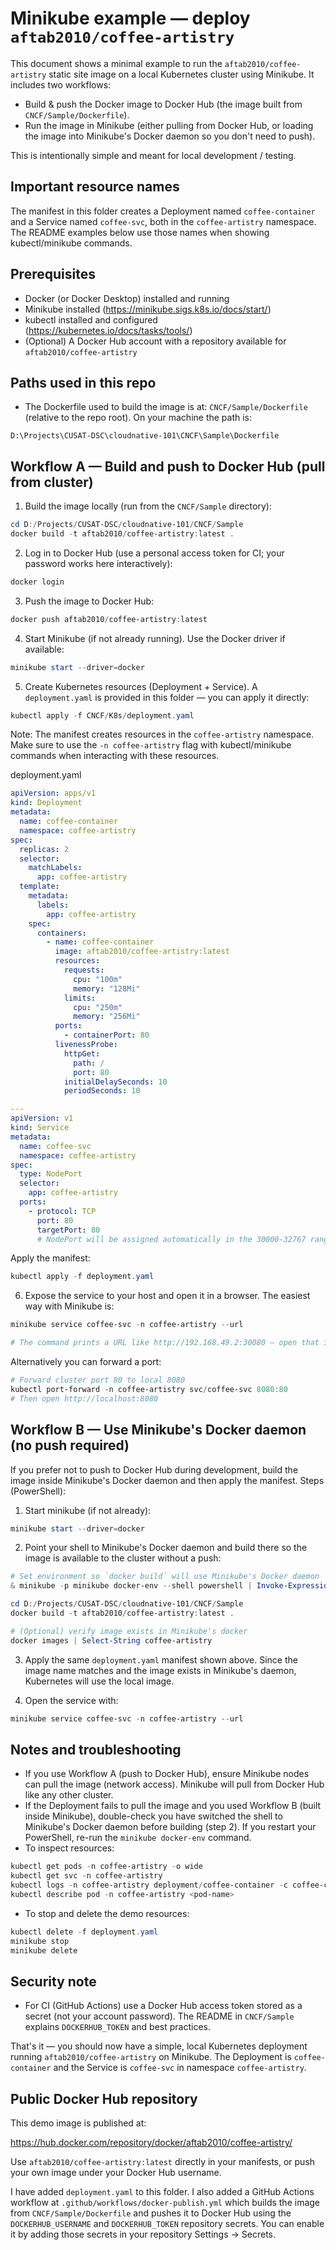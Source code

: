 # Minikube example — deploy `aftab2010/coffee-artistry`

This document shows a minimal example to run the `aftab2010/coffee-artistry` static site image on a local Kubernetes cluster using Minikube. It includes two workflows:

- Build & push the Docker image to Docker Hub (the image built from `CNCF/Sample/Dockerfile`).
- Run the image in Minikube (either pulling from Docker Hub, or loading the image into Minikube's Docker daemon so you don't need to push).

This is intentionally simple and meant for local development / testing.

Important resource names
------------------------

The manifest in this folder creates a Deployment named `coffee-container` and a Service named `coffee-svc`, both in the `coffee-artistry` namespace. The README examples below use those names when showing kubectl/minikube commands.

Prerequisites
-------------

- Docker (or Docker Desktop) installed and running
- Minikube installed (https://minikube.sigs.k8s.io/docs/start/)
- kubectl installed and configured (https://kubernetes.io/docs/tasks/tools/)
- (Optional) A Docker Hub account with a repository available for `aftab2010/coffee-artistry`

Paths used in this repo
----------------------

- The Dockerfile used to build the image is at: `CNCF/Sample/Dockerfile` (relative to the repo root). On your machine the path is:

```
D:\Projects\CUSAT-DSC\cloudnative-101\CNCF\Sample\Dockerfile
```

Workflow A — Build and push to Docker Hub (pull from cluster)
-----------------------------------------------------------

1. Build the image locally (run from the `CNCF/Sample` directory):

```powershell
cd D:/Projects/CUSAT-DSC/cloudnative-101/CNCF/Sample
docker build -t aftab2010/coffee-artistry:latest .
```

2. Log in to Docker Hub (use a personal access token for CI; your password works here interactively):

```powershell
docker login
```

3. Push the image to Docker Hub:

```powershell
docker push aftab2010/coffee-artistry:latest
```

4. Start Minikube (if not already running). Use the Docker driver if available:

```powershell
minikube start --driver=docker
```

5. Create Kubernetes resources (Deployment + Service). A `deployment.yaml` is provided in this folder — you can apply it directly:

```powershell
kubectl apply -f CNCF/K8s/deployment.yaml
```

Note: The manifest creates resources in the `coffee-artistry` namespace. Make sure to use the `-n coffee-artistry` flag with kubectl/minikube commands when interacting with these resources.

deployment.yaml
```yaml
apiVersion: apps/v1
kind: Deployment
metadata:
  name: coffee-container
  namespace: coffee-artistry
spec:
  replicas: 2
  selector:
    matchLabels:
      app: coffee-artistry
  template:
    metadata:
      labels:
        app: coffee-artistry
    spec:
      containers:
        - name: coffee-container
          image: aftab2010/coffee-artistry:latest
          resources:
            requests:
              cpu: "100m"
              memory: "128Mi"
            limits:
              cpu: "250m"
              memory: "256Mi"
          ports:
            - containerPort: 80
          livenessProbe:
            httpGet:
              path: /
              port: 80
            initialDelaySeconds: 10
            periodSeconds: 10

---
apiVersion: v1
kind: Service
metadata:
  name: coffee-svc
  namespace: coffee-artistry
spec:
  type: NodePort
  selector:
    app: coffee-artistry
  ports:
    - protocol: TCP
      port: 80
      targetPort: 80
      # NodePort will be assigned automatically in the 30000-32767 range

```

Apply the manifest:

```powershell
kubectl apply -f deployment.yaml
```

6. Expose the service to your host and open it in a browser. The easiest way with Minikube is:

```powershell
minikube service coffee-svc -n coffee-artistry --url

# The command prints a URL like http://192.168.49.2:30080 — open that in your browser.
```

Alternatively you can forward a port:

```powershell
# Forward cluster port 80 to local 8080
kubectl port-forward -n coffee-artistry svc/coffee-svc 8080:80
# Then open http://localhost:8080
```

Workflow B — Use Minikube's Docker daemon (no push required)
---------------------------------------------------------

If you prefer not to push to Docker Hub during development, build the image inside Minikube's Docker daemon and then apply the manifest. Steps (PowerShell):

1. Start minikube (if not already):

```powershell
minikube start --driver=docker
```

2. Point your shell to Minikube's Docker daemon and build there so the image is available to the cluster without a push:

```powershell
# Set environment so `docker build` will use Minikube's Docker daemon
& minikube -p minikube docker-env --shell powershell | Invoke-Expression

cd D:/Projects/CUSAT-DSC/cloudnative-101/CNCF/Sample
docker build -t aftab2010/coffee-artistry:latest .

# (Optional) verify image exists in Minikube's docker
docker images | Select-String coffee-artistry
```

3. Apply the same `deployment.yaml` manifest shown above. Since the image name matches and the image exists in Minikube's daemon, Kubernetes will use the local image.

4. Open the service with:

```powershell
minikube service coffee-svc -n coffee-artistry --url
```

Notes and troubleshooting
-------------------------

- If you use Workflow A (push to Docker Hub), ensure Minikube nodes can pull the image (network access). Minikube will pull from Docker Hub like any other cluster.
- If the Deployment fails to pull the image and you used Workflow B (built inside Minikube), double-check you have switched the shell to Minikube's Docker daemon before building (step 2). If you restart your PowerShell, re-run the `minikube docker-env` command.
- To inspect resources:

```powershell
kubectl get pods -n coffee-artistry -o wide
kubectl get svc -n coffee-artistry
kubectl logs -n coffee-artistry deployment/coffee-container -c coffee-container
kubectl describe pod -n coffee-artistry <pod-name>
```

- To stop and delete the demo resources:

```powershell
kubectl delete -f deployment.yaml
minikube stop
minikube delete
```

Security note
-------------

- For CI (GitHub Actions) use a Docker Hub access token stored as a secret (not your account password). The README in `CNCF/Sample` explains `DOCKERHUB_TOKEN` and best practices.

That's it — you should now have a simple, local Kubernetes deployment running `aftab2010/coffee-artistry` on Minikube. The Deployment is `coffee-container` and the Service is `coffee-svc` in namespace `coffee-artistry`.

Public Docker Hub repository
---------------------------

This demo image is published at:

https://hub.docker.com/repository/docker/aftab2010/coffee-artistry/

Use `aftab2010/coffee-artistry:latest` directly in your manifests, or push your own image under your Docker Hub username.

I have added `deployment.yaml` to this folder. I also added a GitHub Actions workflow at `.github/workflows/docker-publish.yml` which builds the image from `CNCF/Sample/Dockerfile` and pushes it to Docker Hub using the `DOCKERHUB_USERNAME` and `DOCKERHUB_TOKEN` repository secrets. You can enable it by adding those secrets in your repository Settings → Secrets.
